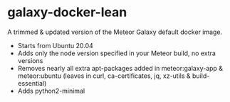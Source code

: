# galaxy-docker-lean

A trimmed & updated version of the Meteor Galaxy default docker image.
* Starts from Ubuntu 20.04
* Adds only the node version specified in your Meteor build, no extra versions
* Removes nearly all extra apt-packages added in meteor:galaxy-app & meteor:ubuntu (leaves in curl, ca-certificates, jq, xz-utils & build-essential)
* Adds python2-minimal
